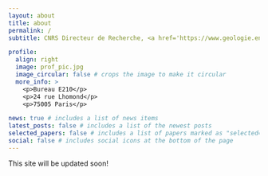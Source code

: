 ```yaml
---
layout: about
title: about
permalink: /
subtitle: CNRS Directeur de Recherche, <a href='https://www.geologie.ens.fr/en/geology-laboratory/'>Laboratoire de Géologie, ENS Paris</a>

profile:
  align: right
  image: prof_pic.jpg
  image_circular: false # crops the image to make it circular
  more_info: >
    <p>Bureau E210</p>
    <p>24 rue Lhomond</p>
    <p>75005 Paris</p>

news: true # includes a list of news items
latest_posts: false # includes a list of the newest posts
selected_papers: false # includes a list of papers marked as "selected={true}"
social: false # includes social icons at the bottom of the page
---
```


This site will be updated soon!